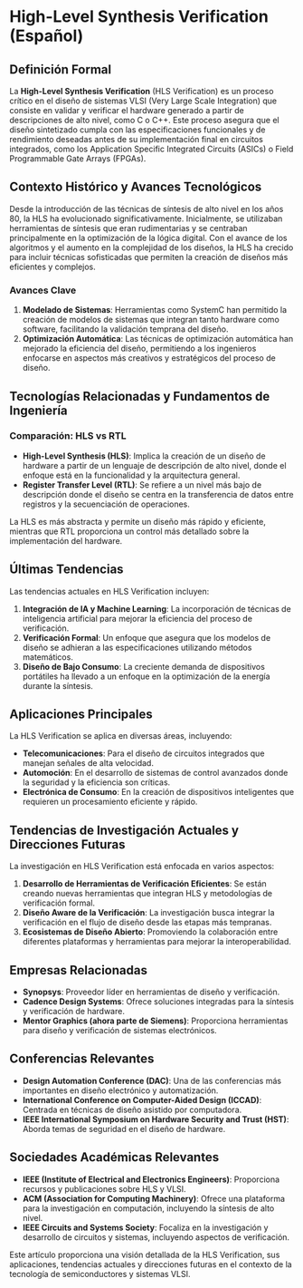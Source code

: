 # High-Level Synthesis Verification (Español)

## Definición Formal

La **High-Level Synthesis Verification** (HLS Verification) es un proceso crítico en el diseño de sistemas VLSI (Very Large Scale Integration) que consiste en validar y verificar el hardware generado a partir de descripciones de alto nivel, como C o C++. Este proceso asegura que el diseño sintetizado cumpla con las especificaciones funcionales y de rendimiento deseadas antes de su implementación final en circuitos integrados, como los Application Specific Integrated Circuits (ASICs) o Field Programmable Gate Arrays (FPGAs).

## Contexto Histórico y Avances Tecnológicos

Desde la introducción de las técnicas de síntesis de alto nivel en los años 80, la HLS ha evolucionado significativamente. Inicialmente, se utilizaban herramientas de síntesis que eran rudimentarias y se centraban principalmente en la optimización de la lógica digital. Con el avance de los algoritmos y el aumento en la complejidad de los diseños, la HLS ha crecido para incluir técnicas sofisticadas que permiten la creación de diseños más eficientes y complejos.

### Avances Clave

1. **Modelado de Sistemas**: Herramientas como SystemC han permitido la creación de modelos de sistemas que integran tanto hardware como software, facilitando la validación temprana del diseño.
2. **Optimización Automática**: Las técnicas de optimización automática han mejorado la eficiencia del diseño, permitiendo a los ingenieros enfocarse en aspectos más creativos y estratégicos del proceso de diseño.

## Tecnologías Relacionadas y Fundamentos de Ingeniería

### Comparación: HLS vs RTL

- **High-Level Synthesis (HLS)**: Implica la creación de un diseño de hardware a partir de un lenguaje de descripción de alto nivel, donde el enfoque está en la funcionalidad y la arquitectura general.
- **Register Transfer Level (RTL)**: Se refiere a un nivel más bajo de descripción donde el diseño se centra en la transferencia de datos entre registros y la secuenciación de operaciones.

La HLS es más abstracta y permite un diseño más rápido y eficiente, mientras que RTL proporciona un control más detallado sobre la implementación del hardware.

## Últimas Tendencias

Las tendencias actuales en HLS Verification incluyen:

1. **Integración de IA y Machine Learning**: La incorporación de técnicas de inteligencia artificial para mejorar la eficiencia del proceso de verificación.
2. **Verificación Formal**: Un enfoque que asegura que los modelos de diseño se adhieran a las especificaciones utilizando métodos matemáticos.
3. **Diseño de Bajo Consumo**: La creciente demanda de dispositivos portátiles ha llevado a un enfoque en la optimización de la energía durante la síntesis.

## Aplicaciones Principales

La HLS Verification se aplica en diversas áreas, incluyendo:

- **Telecomunicaciones**: Para el diseño de circuitos integrados que manejan señales de alta velocidad.
- **Automoción**: En el desarrollo de sistemas de control avanzados donde la seguridad y la eficiencia son críticas.
- **Electrónica de Consumo**: En la creación de dispositivos inteligentes que requieren un procesamiento eficiente y rápido.

## Tendencias de Investigación Actuales y Direcciones Futuras

La investigación en HLS Verification está enfocada en varios aspectos:

1. **Desarrollo de Herramientas de Verificación Eficientes**: Se están creando nuevas herramientas que integran HLS y metodologías de verificación formal.
2. **Diseño Aware de la Verificación**: La investigación busca integrar la verificación en el flujo de diseño desde las etapas más tempranas.
3. **Ecosistemas de Diseño Abierto**: Promoviendo la colaboración entre diferentes plataformas y herramientas para mejorar la interoperabilidad.

## Empresas Relacionadas

- **Synopsys**: Proveedor líder en herramientas de diseño y verificación.
- **Cadence Design Systems**: Ofrece soluciones integradas para la síntesis y verificación de hardware.
- **Mentor Graphics (ahora parte de Siemens)**: Proporciona herramientas para diseño y verificación de sistemas electrónicos.

## Conferencias Relevantes

- **Design Automation Conference (DAC)**: Una de las conferencias más importantes en diseño electrónico y automatización.
- **International Conference on Computer-Aided Design (ICCAD)**: Centrada en técnicas de diseño asistido por computadora.
- **IEEE International Symposium on Hardware Security and Trust (HST)**: Aborda temas de seguridad en el diseño de hardware.

## Sociedades Académicas Relevantes

- **IEEE (Institute of Electrical and Electronics Engineers)**: Proporciona recursos y publicaciones sobre HLS y VLSI.
- **ACM (Association for Computing Machinery)**: Ofrece una plataforma para la investigación en computación, incluyendo la síntesis de alto nivel.
- **IEEE Circuits and Systems Society**: Focaliza en la investigación y desarrollo de circuitos y sistemas, incluyendo aspectos de verificación.

Este artículo proporciona una visión detallada de la HLS Verification, sus aplicaciones, tendencias actuales y direcciones futuras en el contexto de la tecnología de semiconductores y sistemas VLSI.